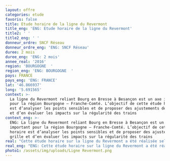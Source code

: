 ```yaml
---
layout: offre
categories: etude
favoris: false
title: Etude horaire de la ligne du Revermont
title_eng: 'ENG: Etude horaire de la ligne du Revermont'
title2: ' '
title2_eng: ' '
donneur_ordre: SNCF Réseau
donneur_ordre_eng: 'ENG: SNCF Réseau'
duree: 2 mois
duree_eng: 'ENG: 2 mois'
annee_real: '2016'
region: 'BOURGOGNE  '
region_eng: 'ENG: BOURGOGNE  '
pays: FRANCE
pays_eng: 'ENG: FRANCE'
lat: '46.866937'
long: '5.691565'
context: >-
  La ligne du Revermont reliant Bourg en Bresse à Besançon est un axe important
  pour la région Bourgogne – Franche-Comté. L’objectif de cette étude horaire
  est d’analyser les points sensibles et de proposer des ajustements de grille
  et d’en évaluer les impacts sur la régularité des trains
context_eng: >-
  ENG: La ligne du Revermont reliant Bourg en Bresse à Besançon est un axe
  important pour la région Bourgogne – Franche-Comté. L’objectif de cette étude
  horaire est d’analyser les points sensibles et de proposer des ajustements de
  grille et d’en évaluer les impacts sur la régularité des trains
real: "Cette étude horaire sur la ligne du Revermont a été réalisée selon les étapes suivantes :\r\n\n•\tAnalyse détaillée des différents points de conflit relevés sur l’axe\r\n\n•\tCalcul des marges et marges à voie libre à chaque point de conflit\r\n\n•\tAmélioration de la situation actuelle par modification horaire\r\n\n•\tEvaluation des impacts sur la régularité par la réalisation de tests de robustesse"
real_eng: "ENG: Cette étude horaire sur la ligne du Revermont a été réalisée selon les étapes suivantes :\r\n\n•\tAnalyse détaillée des différents points de conflit relevés sur l’axe\r\n\n•\tCalcul des marges et marges à voie libre à chaque point de conflit\r\n\n•\tAmélioration de la situation actuelle par modification horaire\r\n\n•\tEvaluation des impacts sur la régularité par la réalisation de tests de robustesse"
photo1: /assets/img/uploads/Ligne Revermont.png
---
```


